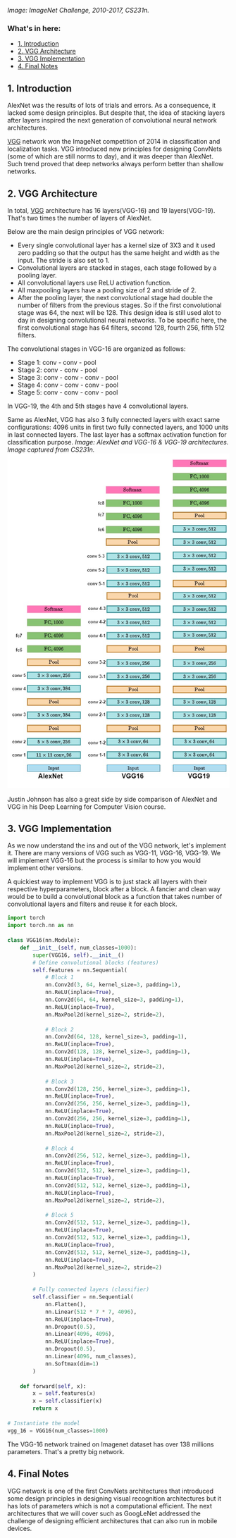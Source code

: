 *Image: ImageNet Challenge, 2010-2017, CS231n.* 
### What's in here:

* [1. Introduction](#1)
* [2. VGG Architecture](#2)
* [3. VGG Implementation](#3)
* [4. Final Notes](#4)
<a name='1'></a>
## 1. Introduction
AlexNet was the results of lots of trials and errors. As a consequence, it lacked some design principles. But despite that, the idea of stacking layers after layers inspired
the next generation of convolutional neural network architectures. 

[VGG](https://arxiv.org/pdf/1409.1556.pdf) network won the ImageNet competition of 2014 in classification and localization tasks. VGG introduced new principles for 
designing ConvNets (some of which are still norms to day), and it was deeper than AlexNet. Such trend proved that deep networks always perform better than shallow networks.

<a name='2'></a>

## 2. VGG Architecture
In total, [VGG](https://arxiv.org/pdf/1409.1556.pdf) architecture has 16 layers(VGG-16) and 19 layers(VGG-19). That's two times the number of layers of AlexNet.

Below are the main design principles of VGG network: 

* Every single convolutional layer has a kernel size of 3X3 and it used zero padding so that the output has the same height and width as the input. The stride is also set to 1.
* Convolutional layers are stacked in stages, each stage followed by a pooling layer.
* All convolutional layers use ReLU activation function.
* All maxpooling layers have a pooling size of 2 and stride of 2. 
* After the pooling layer, the next convolutional stage had double the number of filters from the previous stages. So if the first convolutional stage was 64, the next will be 128. This design idea is still used alot to day in designing convolutional neural networks. To be specific here, the first convolutional stage has 64 filters, second 128, fourth 256, fifth 512 filters. 

The convolutional stages in VGG-16 are organized as follows:    

* Stage 1: conv - conv - pool
* Stage 2: conv - conv - pool
* Stage 3: conv - conv - conv - pool
* Stage 4: conv - conv - conv - pool
* Stage 5: conv - conv - conv - pool

In VGG-19, the 4th and 5th stages have 4 convolutional layers. 

Same as AlexNet, VGG has also 3 fully connected layers with exact same configurations: 4096 units in first two fully connected layers, 
and 1000 units in last connected layers. The last layer has a softmax activation function for classification purpose.
*Image: AlexNet and VGG-16 & VGG-19 architectures. Image captured from CS231n.*
![VGG](./images/VGG.jpg)

Justin Johnson has also a great side by side comparison of AlexNet and VGG in his Deep Learning for Computer Vision course.
<a name='3'></a>

## 3. VGG Implementation
As we now understand the ins and out of the VGG network, let's implement it. There are many versions of VGG such as VGG-11, VGG-16, VGG-19. We will implement VGG-16 but
the process is similar to how you would implement other versions. 

A quickiest way to implement VGG is to just stack all layers with their respective hyperparameters, block after a block. A fancier and clean way would be to build a
convolutional block as a function that takes number of convolutional layers and filters and reuse
it for each block.

```python
import torch
import torch.nn as nn

class VGG16(nn.Module):
    def __init__(self, num_classes=1000):
        super(VGG16, self).__init__()
        # Define convolutional blocks (features)
        self.features = nn.Sequential(
            # Block 1
            nn.Conv2d(3, 64, kernel_size=3, padding=1),
            nn.ReLU(inplace=True),
            nn.Conv2d(64, 64, kernel_size=3, padding=1),
            nn.ReLU(inplace=True),
            nn.MaxPool2d(kernel_size=2, stride=2),

            # Block 2
            nn.Conv2d(64, 128, kernel_size=3, padding=1),
            nn.ReLU(inplace=True),
            nn.Conv2d(128, 128, kernel_size=3, padding=1),
            nn.ReLU(inplace=True),
            nn.MaxPool2d(kernel_size=2, stride=2),

            # Block 3
            nn.Conv2d(128, 256, kernel_size=3, padding=1),
            nn.ReLU(inplace=True),
            nn.Conv2d(256, 256, kernel_size=3, padding=1),
            nn.ReLU(inplace=True),
            nn.Conv2d(256, 256, kernel_size=3, padding=1),
            nn.ReLU(inplace=True),
            nn.MaxPool2d(kernel_size=2, stride=2),

            # Block 4
            nn.Conv2d(256, 512, kernel_size=3, padding=1),
            nn.ReLU(inplace=True),
            nn.Conv2d(512, 512, kernel_size=3, padding=1),
            nn.ReLU(inplace=True),
            nn.Conv2d(512, 512, kernel_size=3, padding=1),
            nn.ReLU(inplace=True),
            nn.MaxPool2d(kernel_size=2, stride=2),

            # Block 5
            nn.Conv2d(512, 512, kernel_size=3, padding=1),
            nn.ReLU(inplace=True),
            nn.Conv2d(512, 512, kernel_size=3, padding=1),
            nn.ReLU(inplace=True),
            nn.Conv2d(512, 512, kernel_size=3, padding=1),
            nn.ReLU(inplace=True),
            nn.MaxPool2d(kernel_size=2, stride=2)
        )

        # Fully connected layers (classifier)
        self.classifier = nn.Sequential(
            nn.Flatten(),
            nn.Linear(512 * 7 * 7, 4096),
            nn.ReLU(inplace=True),
            nn.Dropout(0.5),
            nn.Linear(4096, 4096),
            nn.ReLU(inplace=True),
            nn.Dropout(0.5),
            nn.Linear(4096, num_classes),
            nn.Softmax(dim=1)
        )

    def forward(self, x):
        x = self.features(x)
        x = self.classifier(x)
        return x

# Instantiate the model
vgg_16 = VGG16(num_classes=1000)
```
The VGG-16 network trained on Imagenet dataset has over 138 millions parameters. That's a pretty big network.
<a name='4'></a>

## 4. Final Notes
VGG network is one of the first ConvNets architectures that introduced some design principles in designing visual recognition architectures 
but it has lots of parameters which is not a computational efficient. The next architectures that we will cover such as GoogLeNet addressed the 
challenge of designing efficient architectures that can also run in mobile devices.
